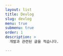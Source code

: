 ```yaml
---
layout: list
title: Devlog
slug: devlog
menu: true
submenu: true
order: 1
description: >
  개발과 관련된 글을 적습니다. 

---
```

